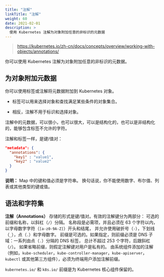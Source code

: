 ```yaml
---
title: "注解"
linkTitle: "注解"
weight: 60
date: 2021-02-01
description: >
  使用 Kubernetes 注解为对象附加任意的非标识的元数据
---
```


> https://kubernetes.io/zh-cn/docs/concepts/overview/working-with-objects/annotations/

你可以使用 Kubernetes 注解为对象附加任意的非标识的元数据。

## 为对象附加元数据

你可以使用标签或注解将元数据附加到 Kubernetes 对象。

-  标签可以用来选择对象和查找满足某些条件的对象集合。 

- 相反，注解不用于标识和选择对象。 

注解中的元数据，可以很小，也可以很大，可以是结构化的，也可以是非结构化的，能够包含标签不允许的字符。

注解和标签一样，是键/值对：

```json
"metadata": {
  "annotations": {
    "key1" : "value1",
    "key2" : "value2"
  }
}
```

**说明：** Map 中的键和值必须是字符串。 换句话说，你不能使用数字、布尔值、列表或其他类型的键或值。

## 语法和字符集

**注解（Annotations）** 存储的形式是键/值对。有效的注解键分为两部分： 可选的前缀和名称，以斜杠（`/`）分隔。 名称段是必需项，并且必须在 63 个字符以内，以字母数字字符（`[a-z0-9A-Z]`）开头和结尾， 并允许使用破折号（`-`），下划线（`_`），点（`.`）和字母数字。 前缀是可选的。如果指定，则前缀必须是 DNS 子域：一系列由点（`.`）分隔的 DNS 标签， 总计不超过 253 个字符，后跟斜杠（`/`）。 如果省略前缀，则假定注解键对用户是私有的。 由系统组件添加的注解 （例如，`kube-scheduler`，`kube-controller-manager`，`kube-apiserver`，`kubectl` 或其他第三方组件），必须为终端用户添加注解前缀。

`kubernetes.io/` 和 `k8s.io/` 前缀是为 Kubernetes 核心组件保留的。
